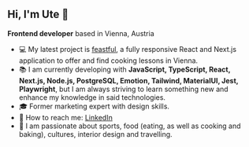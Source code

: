## Hi, I'm Ute 👋

**Frontend developer** based in Vienna, Austria

- :computer: My latest project is [feastful](https://github.com/utsch1/feastful), a fully responsive React and Next.js application to offer and find cooking lessons in Vienna. 
- :books: I am currently developing with **JavaScript, TypeScript, React, Next.js, Node.js, PostgreSQL, Emotion, Tailwind, MaterialUI, Jest, Playwright**, but I am always striving to learn something new and enhance my knowledge in said technologies. 
- :mortar_board: Former marketing expert with design skills. 
- :incoming_envelope: How to reach me: [LinkedIn](https://www.linkedin.com/in/ute-greiner/)
- :star_struck: I am passionate about sports, food (eating, as well as cooking and baking), cultures, interior design and travelling.
